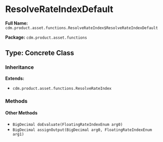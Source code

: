 # ResolveRateIndexDefault

**Full Name:** `cdm.product.asset.functions.ResolveRateIndex$ResolveRateIndexDefault`

**Package:** `cdm.product.asset.functions`

## Type: Concrete Class

### Inheritance

**Extends:**
- `cdm.product.asset.functions.ResolveRateIndex`

### Methods

#### Other Methods

- `BigDecimal doEvaluate(FloatingRateIndexEnum arg0)`
- `BigDecimal assignOutput(BigDecimal arg0, FloatingRateIndexEnum arg1)`

